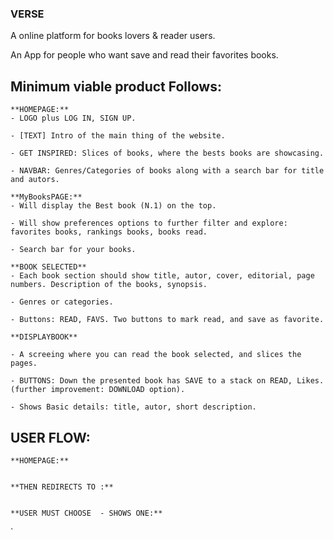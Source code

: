 ### VERSE

A online platform for books lovers & reader users. 

An App for people who want save and read their favorites books.

## Minimum viable product Follows:

    **HOMEPAGE:** 
    - LOGO plus LOG IN, SIGN UP.

    - [TEXT] Intro of the main thing of the website.

    - GET INSPIRED: Slices of books, where the bests books are showcasing.
    
    - NAVBAR: Genres/Categories of books along with a search bar for title and autors.
    
    **MyBooksPAGE:**
    - Will display the Best book (N.1) on the top.

    - Will show preferences options to further filter and explore: favorites books, rankings books, books read.

    - Search bar for your books.

    **BOOK SELECTED**
    - Each book section should show title, autor, cover, editorial, page numbers. Description of the books, synopsis.

    - Genres or categories.

    - Buttons: READ, FAVS. Two buttons to mark read, and save as favorite.
    
    **DISPLAYBOOK**

    - A screeing where you can read the book selected, and slices the pages.

    - BUTTONS: Down the presented book has SAVE to a stack on READ, Likes. (further improvement: DOWNLOAD option).

    - Shows Basic details: title, autor, short description.

## USER FLOW:
    **HOMEPAGE:**
   

    **THEN REDIRECTS TO :**
   
    
    **USER MUST CHOOSE  - SHOWS ONE:**
    


    
`
